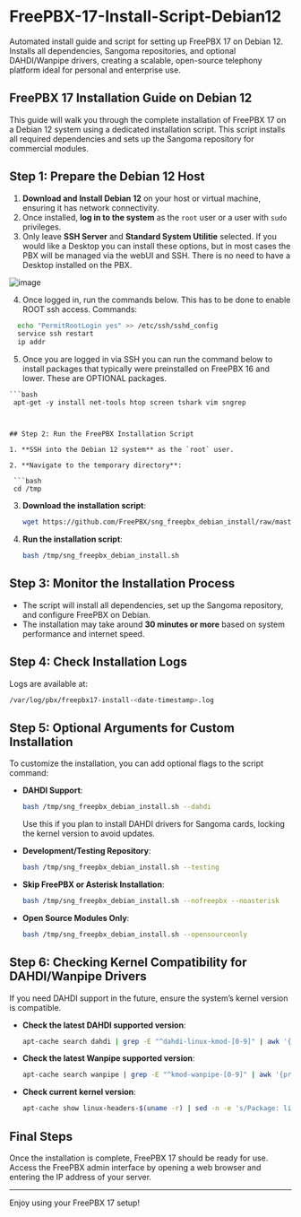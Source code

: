 # FreePBX-17-Install-Script-Debian12
Automated install guide and script for setting up FreePBX 17 on Debian 12. Installs all dependencies, Sangoma repositories, and optional DAHDI/Wanpipe drivers, creating a scalable, open-source telephony platform ideal for personal and enterprise use.

## FreePBX 17 Installation Guide on Debian 12

This guide will walk you through the complete installation of FreePBX 17 on a Debian 12 system using a dedicated installation script. This script installs all required dependencies and sets up the Sangoma repository for commercial modules.

## Step 1: Prepare the Debian 12 Host

1. **Download and Install Debian 12** on your host or virtual machine, ensuring it has network connectivity.
2. Once installed, **log in to the system** as the `root` user or a user with `sudo` privileges.
3. Only leave **SSH Server** and **Standard System Utilitie** selected. If you would like a Desktop you can install these options, but in most cases the PBX will be managed via the webUI and SSH. There is no need to have a Desktop installed on the PBX.


 ![image](https://github.com/user-attachments/assets/055e24c1-fffe-4392-a196-c900434e9534)

   
4. Once logged in, run the commands below. This has to be done to enable ROOT ssh access. 
Commands:

  ```bash
    echo "PermitRootLogin yes" >> /etc/ssh/sshd_config
    service ssh restart
    ip addr
 ```

 5.  Once you are logged in via SSH you can run the command below to install packages that typically were preinstalled on FreePBX 16 and lower. These are OPTIONAL packages.

    ```bash
     apt-get -y install net-tools htop screen tshark vim sngrep
  ```


## Step 2: Run the FreePBX Installation Script

1. **SSH into the Debian 12 system** as the `root` user.

2. **Navigate to the temporary directory**:

   ```bash
   cd /tmp
   ```

3. **Download the installation script**:
   ```bash
   wget https://github.com/FreePBX/sng_freepbx_debian_install/raw/master/sng_freepbx_debian_install.sh -O /tmp/sng_freepbx_debian_install.sh
   ```

4. **Run the installation script**:
   ```bash
   bash /tmp/sng_freepbx_debian_install.sh
   ```

## Step 3: Monitor the Installation Process

- The script will install all dependencies, set up the Sangoma repository, and configure FreePBX on Debian.
- The installation may take around **30 minutes or more** based on system performance and internet speed.

## Step 4: Check Installation Logs

Logs are available at:
```bash
/var/log/pbx/freepbx17-install-<date-timestamp>.log
```

## Step 5: Optional Arguments for Custom Installation

To customize the installation, you can add optional flags to the script command:

- **DAHDI Support**:
   ```bash
   bash /tmp/sng_freepbx_debian_install.sh --dahdi
   ```
   Use this if you plan to install DAHDI drivers for Sangoma cards, locking the kernel version to avoid updates.

- **Development/Testing Repository**:
   ```bash
   bash /tmp/sng_freepbx_debian_install.sh --testing
   ```

- **Skip FreePBX or Asterisk Installation**:
   ```bash
   bash /tmp/sng_freepbx_debian_install.sh --nofreepbx --noasterisk
   ```

- **Open Source Modules Only**:
   ```bash
   bash /tmp/sng_freepbx_debian_install.sh --opensourceonly
   ```

## Step 6: Checking Kernel Compatibility for DAHDI/Wanpipe Drivers

If you need DAHDI support in the future, ensure the system’s kernel version is compatible.

- **Check the latest DAHDI supported version**:
   ```bash
   apt-cache search dahdi | grep -E "^dahdi-linux-kmod-[0-9]" | awk '{print $1}' | awk -F'-' '{print $4"-"$5}' | sort -n | tail -1
   ```

- **Check the latest Wanpipe supported version**:
   ```bash
   apt-cache search wanpipe | grep -E "^kmod-wanpipe-[0-9]" | awk '{print $1}' | awk -F'-' '{print $3"-"$4}' | sort -n | tail -1
   ```

- **Check current kernel version**:
   ```bash
   apt-cache show linux-headers-$(uname -r) | sed -n -e 's/Package: linux-headers-\([[:digit:].-]*\).*/\1/' -e 's/-\$//p'
   ```

## Final Steps

Once the installation is complete, FreePBX 17 should be ready for use. Access the FreePBX admin interface by opening a web browser and entering the IP address of your server.

--- 

Enjoy using your FreePBX 17 setup!
```

